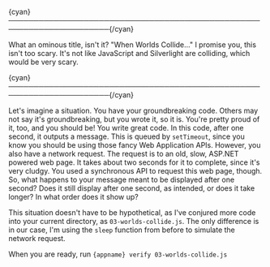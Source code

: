 {cyan}──────────────────────────────────────────────────────────────────────{/cyan}

What an ominous title, isn't it? "When Worlds Collide..." I promise you, this isn't too scary. It's not like JavaScript and Silverlight are colliding, which would be very scary.

{cyan}──────────────────────────────────────────────────────────────────────{/cyan}

Let's imagine a situation. You have your groundbreaking code. Others may not say it's groundbreaking, but you wrote it, so it is. You're pretty proud of it, too, and you should be! You write great code. In this code, after one second, it outputs a message. This is queued by `setTimeout`, since you know you should be using those fancy Web Application APIs. However, you also have a network request. The request is to an old, slow, ASP.NET powered web page. It takes about two seconds for it to complete, since it's very cludgy. You used a synchronous API to request this web page, though. So, what happens to your message meant to be displayed after one second? Does it still display after one second, as intended, or does it take longer? In what order does it show up? 

This situation doesn't have to be hypothetical, as I've conjured more code into your current directory, as `03-worlds-collide.js`. The only difference is in our case, I'm using the `sleep` function from before to simulate the network request. 

When you are ready, run `{appname} verify 03-worlds-collide.js`

